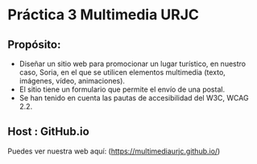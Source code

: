 # Práctica 3 Multimedia URJC

## Propósito:
+ Diseñar un sitio web para promocionar un lugar turístico, en nuestro caso, Soria, en el que se utilicen elementos multimedia (texto, imágenes, vídeo, animaciones).
+ El sitio tiene un formulario que permite el envío de una postal.
+ Se han tenido en cuenta las pautas de accesibilidad del W3C, WCAG 2.2.

## Host : GitHub.io
Puedes ver nuestra web aquí: (https://multimediaurjc.github.io/)

